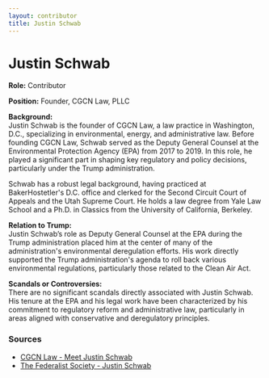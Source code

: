 ```yaml
---
layout: contributor  
title: Justin Schwab
---
```


# Justin Schwab

**Role:** Contributor

**Position:** Founder, CGCN Law, PLLC

**Background:**  
Justin Schwab is the founder of CGCN Law, a law practice in Washington, D.C., specializing in environmental, energy, and administrative law. Before founding CGCN Law, Schwab served as the Deputy General Counsel at the Environmental Protection Agency (EPA) from 2017 to 2019. In this role, he played a significant part in shaping key regulatory and policy decisions, particularly under the Trump administration.

Schwab has a robust legal background, having practiced at BakerHostetler's D.C. office and clerked for the Second Circuit Court of Appeals and the Utah Supreme Court. He holds a law degree from Yale Law School and a Ph.D. in Classics from the University of California, Berkeley.

**Relation to Trump:**  
Justin Schwab’s role as Deputy General Counsel at the EPA during the Trump administration placed him at the center of many of the administration's environmental deregulation efforts. His work directly supported the Trump administration's agenda to roll back various environmental regulations, particularly those related to the Clean Air Act.

**Scandals or Controversies:**  
There are no significant scandals directly associated with Justin Schwab. His tenure at the EPA and his legal work have been characterized by his commitment to regulatory reform and administrative law, particularly in areas aligned with conservative and deregulatory principles.

### Sources
- [CGCN Law - Meet Justin Schwab](https://www.cgcnlaw.com/meet-justin-schwab)
- [The Federalist Society - Justin Schwab](https://fedsoc.org/contributors/justin-schwab-1)
